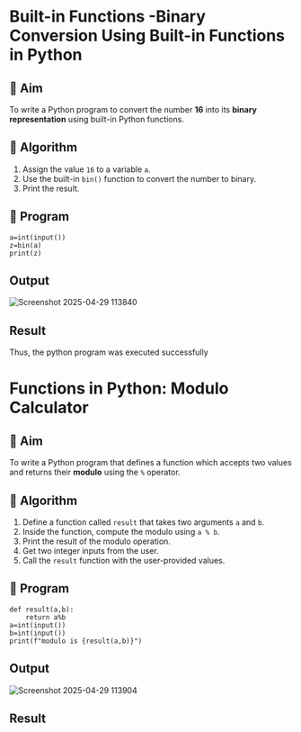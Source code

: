 # Built-in Functions -Binary Conversion Using Built-in Functions in Python

## 🎯 Aim
To write a Python program to convert the number **16** into its **binary representation** using built-in Python functions.

## 🧠 Algorithm
1. Assign the value `16` to a variable `a`.
2. Use the built-in `bin()` function to convert the number to binary.
3. Print the result.

## 🧾 Program
```
a=int(input())
z=bin(a)
print(z)
```
## Output
![Screenshot 2025-04-29 113840](https://github.com/user-attachments/assets/6cdcbdd7-614c-457e-9863-c96ba9705fa9)
## Result
Thus, the python program was executed successfully

# Functions in Python: Modulo Calculator

## 🎯 Aim
To write a Python program that defines a function which accepts two values and returns their **modulo** using the `%` operator.

## 🧠 Algorithm
1. Define a function called `result` that takes two arguments `a` and `b`.
2. Inside the function, compute the modulo using `a % b`.
3. Print the result of the modulo operation.
4. Get two integer inputs from the user.
5. Call the `result` function with the user-provided values.

## 🧾 Program
```
def result(a,b):
    return a%b
a=int(input())
b=int(input())
print(f"modulo is {result(a,b)}")

```
## Output
![Screenshot 2025-04-29 113904](https://github.com/user-attachments/assets/d5413abb-ea53-49dd-b3f2-2360c687e37f)

## Result
